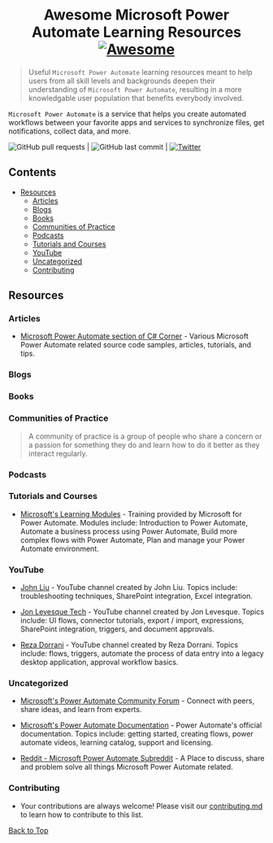 # <div align="center">Awesome Microsoft Power Automate Learning Resources [![Awesome](https://awesome.re/badge.svg)](https://awesome.re)</div>
 
> Useful `Microsoft Power Automate` learning resources meant to help users from all skill levels and backgrounds deepen their understanding of `Microsoft Power Automate`, resulting in a more knowledgable user population that benefits everybody involved.
 
`Microsoft Power Automate` is a service that helps you create automated workflows between your favorite apps and services to synchronize files, get notifications, collect data, and more.

![GitHub pull requests](https://img.shields.io/github/issues-pr/iamericfletcher/R-Learning-Resources) | ![GitHub last commit](https://img.shields.io/github/last-commit/iamericfletcher/R-Learning-Resources) | [![Twitter](https://img.shields.io/twitter/url?style=social&url=https%3A%2F%2Ftwitter.com%2Fiamericfletcher)](https://twitter.com/intent/tweet?text=Wow:&url=https%3A%2F%2Fgithub.com%2Fiamericfletcher%2FR-Learning-Resources)

## **Contents**
- [Resources](#resources)
  - [Articles](#articles)
  - [Blogs](#blogs)
  - [Books](#books)
  - [Communities of Practice](#communities-of-practice)
  - [Podcasts](#podcasts)
  - [Tutorials and Courses](#tutorials-and-courses)
  - [YouTube](#youtube)
  - [Uncategorized](#uncategorized)
  - [Contributing](#contributing)

## Resources 

### Articles
- [Microsoft Power Automate section of C# Corner](https://www.c-sharpcorner.com/technologies/power-automate) - Various Microsoft Power Automate related source code samples, articles, tutorials, and tips.

### Blogs

### Books

### Communities of Practice

> A community of practice is a group of people who share a concern or a passion for something they do and learn how to do it better as they interact regularly.

### Podcasts 

### Tutorials and Courses

- [Microsoft's Learning Modules](https://docs.microsoft.com/en-us/learn/browse/?expanded=power-platform&products=power-automate) - Training provided by Microsoft for Power Automate. Modules include: Introduction to Power Automate, Automate a business process using Power Automate, Build more complex flows with Power Automate, Plan and manage your Power Automate environment. 

### YouTube

- [John Liu](https://www.youtube.com/playlist?list=PLXiXrMydfoLaiazbCiRbV_004JLaEC2Xk) - YouTube channel created by John Liu. Topics include: troubleshooting techniques, SharePoint integration, Excel integration. 

- [Jon Levesque Tech](https://www.youtube.com/c/JonLSeattle/playlists) - YouTube channel created by Jon Levesque. Topics include: UI flows, connector tutorials, export / import, expressions, SharePoint integration, triggers, and document approvals.

- [Reza Dorrani](https://www.youtube.com/c/RezaDorrani/playlists) - YouTube channel created by Reza Dorrani. Topics include: flows, triggers, automate the process of data entry into a legacy desktop application, approval workflow basics.

### Uncategorized

- [Microsoft's Power Automate Community Forum](https://powerusers.microsoft.com/t5/Microsoft-Power-Automate/ct-p/MPACommunity) - Connect with peers, share ideas, and learn from experts.

- [Microsoft's Power Automate Documentation](https://docs.microsoft.com/en-us/power-automate/) - Power Automate's official documentation. Topics include: getting started, creating flows, power automate videos, learning catalog, support and licensing. 

- [Reddit - Microsoft Power Automate Subreddit](https://www.reddit.com/r/MicrosoftFlow/) - A Place to discuss, share and problem solve all things Microsoft Power Automate related.

### Contributing

- Your contributions are always welcome! Please visit our [contributing.md](https://github.com/iamericfletcher/r-learning-resources/blob/main/contributing.md) to learn how to contribute to this list.

[Back to Top](#contents)
